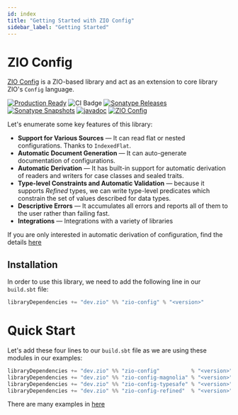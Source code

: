 ```yaml
---
id: index
title: "Getting Started with ZIO Config"
sidebar_label: "Getting Started"
---
```


# ZIO Config

[ZIO Config](https://zio.dev/zio-config/) is a ZIO-based library and act as an extension to core library ZIO's `Config` language.


[![Production Ready](https://img.shields.io/badge/Project%20Stage-Production%20Ready-brightgreen.svg)](https://github.com/zio/zio/wiki/Project-Stages) ![CI Badge](https://github.com/zio/zio-config/workflows/CI/badge.svg) [![Sonatype Releases](https://img.shields.io/nexus/r/https/oss.sonatype.org/dev.zio/zio-config_2.13.svg?label=Sonatype%20Release)](https://oss.sonatype.org/content/repositories/releases/dev/zio/zio-config_2.13/) [![Sonatype Snapshots](https://img.shields.io/nexus/s/https/oss.sonatype.org/dev.zio/zio-config_2.13.svg?label=Sonatype%20Snapshot)](https://oss.sonatype.org/content/repositories/snapshots/dev/zio/zio-config_2.13/) [![javadoc](https://javadoc.io/badge2/dev.zio/zio-config-docs_2.13/javadoc.svg)](https://javadoc.io/doc/dev.zio/zio-config-docs_2.13) [![ZIO Config](https://img.shields.io/github/stars/zio/zio-config?style=social)](https://github.com/zio/zio-config)

Let's enumerate some key features of this library:

- **Support for Various Sources** — It can read flat or nested configurations. Thanks to `IndexedFlat`.
- **Automatic Document Generation** — It can auto-generate documentation of configurations.
- **Automatic Derivation** — It has built-in support for automatic derivation of readers and writers for case classes and sealed traits.
- **Type-level Constraints and Automatic Validation** — because it supports _Refined_ types, we can write type-level predicates which constrain the set of values described for data types.
- **Descriptive Errors** — It accumulates all errors and reports all of them to the user rather than failing fast.
- **Integrations** — Integrations with a variety of libraries


If you are only interested in automatic derivation of configuration, find the details [here](https://zio.dev/zio-config/automatic-derivation-of-config)

## Installation

In order to use this library, we need to add the following line in our `build.sbt` file:

```scala
libraryDependencies += "dev.zio" %% "zio-config" % "<version>" 
```

# Quick Start

Let's add these four lines to our `build.sbt` file as we are using these modules in our examples:

```scala
libraryDependencies += "dev.zio" %% "zio-config"          % "<version>"
libraryDependencies += "dev.zio" %% "zio-config-magnolia" % "<version>"
libraryDependencies += "dev.zio" %% "zio-config-typesafe" % "<version>"
libraryDependencies += "dev.zio" %% "zio-config-refined"  % "<version>"
```

There are many examples in [here](https://github.com/zio/zio-config/tree/master/examples/shared/src/main/scala/zio/config/examples)
